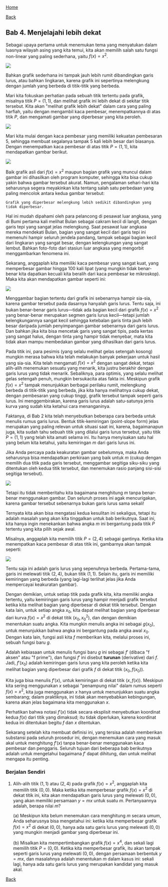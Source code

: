 [Home](../)

[Back](./)


## Bab 4. Menjelajahi lebih dekat

Sebagai upaya pertama untuk menemukan tema yang menyatukan dalam luasnya wilayah asing yang kita temui, kita akan memilih salah satu fungsi non-linear yang paling sederhana, yaitu $f(x) = x^2$. 

![](Pasted%20image%2020250621220658.png)

Bahkan grafik sederhana ini tampak jauh lebih rumit dibandingkan garis lurus, atau bahkan lingkaran, karena grafik ini sepertinya melengkung dengan jumlah yang berbeda di titik-titik yang berbeda.

Mari kita fokuskan perhatian pada sebuah titik tertentu pada grafik, misalnya titik $P = (1,1)$, dan melihat grafik ini lebih dekat di sekitar titik tersebut. Kita akan "melihat grafik lebih dekat" dalam cara yang paling harfiah, yaitu dengan mengambil kaca pembesar, menempatkannya di atas titik $P$, dan mengamati gambar yang diperbesar yang kita peroleh.

![](Pasted%20image%2020250621220738.png)

Mari kita mulai dengan kaca pembesar yang memiliki kekuatan pembesaran 5, sehingga membuat segalanya tampak 5 kali lebih besar dari biasanya. Dengan menempatkan kaca pembesar di atas titik $P = (1,1)$, kita mendapatkan gambar berikut.

![](Pasted%20image%2020250621220811.png)

Baik grafik asli dari $f(x) = x^2$ maupun bagian grafik yang muncul dalam gambar ini dihasilkan oleh program komputer, sehingga kita bisa cukup yakin bahwa gambar tersebut akurat. Namun, pengalaman sehari-hari kita seharusnya segera meyakinkan kita tentang salah satu perbedaan yang paling mencolok antara kedua gambar tersebut: 

`Grafik yang diperbesar melengkung lebih sedikit dibandingkan yang tidak diperbesar.`

Hal ini mudah dipahami oleh para pelancong di pesawat luar angkasa, yang di Bumi pertama kali melihat Bulan sebagai cakram kecil di langit, dengan garis tepi yang sangat jelas melengkung. Saat pesawat luar angkasa mereka mendekati Bulan, bagian yang sangat kecil dari garis tepi ini memenuhi hampir seluruh jendela pandang, tampak sebagai bagian kecil dari lingkaran yang sangat besar, dengan kelengkungan yang sangat lembut. Bahkan foto-foto dari stasiun luar angkasa yang mengorbit menggambarkan fenomena ini.

Sekarang, anggaplah kita memiliki kaca pembesar yang sangat kuat, yang memperbesar gambar hingga 100 kali lipat (yang mungkin tidak benar-benar kita dapatkan kecuali kita beralih dari kaca pembesar ke mikroskop). Maka kita akan mendapatkan gambar seperti ini:

![](Pasted%20image%2020250621221037.png)

Menggambar bagian tertentu dari grafik ini sebenarnya hampir sia-sia, karena gambar tersebut pada dasarnya hanyalah garis lurus. Tentu saja, ini bukan benar-benar garis lurus—tidak ada bagian kecil dari grafik $f(x) = x^2$ yang benar-benar merupakan segmen garis lurus kecil—tetapi jumlah kelengkungannya sangat kecil sehingga ketebalan garis tinta jauh lebih besar daripada jumlah penyimpangan gambar sebenarnya dari garis lurus. Dan bahkan jika kita bisa mencetak garis yang sangat tipis, pada kertas yang sangat halus, dengan tinta yang hampir tidak menyebar, mata kita tidak akan mampu membedakan gambar yang dihasilkan dari garis lurus.

Pada titik ini, para pesimis (yang selalu melihat gelas setengah kosong) mungkin merasa bahwa kita telah melakukan banyak pekerjaan untuk hasil yang sia-sia. Kita telah mengamati $f(x) = x^2$ dengan sangat dekat, tetapi alih-alih menemukan sesuatu yang menarik, kita justru berakhir dengan garis lurus yang tidak menarik. Sebaliknya, para optimis, yang selalu melihat gelas setengah penuh, mungkin bersukacita atas fakta ini. Meskipun grafik $f(x) = x^2$ tampak menunjukkan berbagai perilaku rumit, melengkung berbeda di titik-titik yang berbeda, jika kita hanya melihatnya cukup dekat, dengan pembesaran yang cukup tinggi, grafik tersebut tampak seperti garis lurus. Ini menggembirakan, karena garis lurus adalah satu-satunya jenis kurva yang sudah kita ketahui cara menanganinya.

Faktanya, di Bab 2 kita telah menyebutkan beberapa cara berbeda untuk menulis rumus garis lurus. Bentuk titik-kemiringan (point-slope form) jelas merupakan yang paling relevan untuk situasi saat ini, karena, bagaimanapun juga, kita sudah tahu sebuah titik yang dilalui garis lurus tersebut, yaitu titik $P = (1,1)$ yang telah kita amati selama ini. Itu hanya menyisakan satu hal yang belum kita ketahui, yaitu kemiringan $m$ dari garis lurus ini.

Jika Anda percaya pada keakuratan gambar sebelumnya, maka Anda seharusnya bisa mendapatkan perkiraan yang baik untuk $m$ (cukup dengan memilih dua titik pada garis tersebut, menggambar segitiga siku-siku yang ditentukan oleh kedua titik tersebut, dan menemukan rasio panjang sisi-sisi segitiga tersebut). 

![](Pasted%20image%2020250621221217.png)

Tetapi itu tidak memberitahu kita bagaimana menghitung $m$ tanpa benar-benar menggunakan gambar. Dan seluruh proses ini agak mencurigakan, karena gambar tersebut sebenarnya bukan garis lurus sama sekali!

Ternyata kita akan bisa mengatasi kedua kesulitan ini sekaligus, tetapi itu adalah masalah yang akan kita tinggalkan untuk bab berikutnya. Saat ini, kita hanya ingin menekankan bahwa angka $m$ ini bergantung pada titik $P$ tertentu yang kita pilih sejak awal.

Misalnya, anggaplah kita memilih titik $P = (2,4)$ sebagai gantinya. Ketika kita menempatkan kaca pembesar di atas titik ini, gambarnya akan tampak seperti:

![](Pasted%20image%2020250621221302.png)

Tentu saja ini adalah garis lurus yang sepenuhnya berbeda. Pertama-tama, garis ini melewati titik $(2,4)$, bukan titik $(1,1)$. Selain itu, garis ini memiliki kemiringan yang berbeda (yang lagi-lagi terlihat jelas jika Anda mempercayai keakuratan gambar).

Dengan demikian, untuk setiap titik pada grafik kita, kita memiliki angka tertentu, yaitu kemiringan garis lurus yang hampir menjadi grafik tersebut ketika kita melihat bagian yang diperbesar di dekat titik tersebut. Dengan kata lain, untuk setiap angka $x_0$, kita dapat melihat bagian yang diperbesar dari kurva $f(x) = x^2$ di dekat titik $(x_0, x_0^2)$, dan dengan demikian menentukan suatu angka. Kita mungkin menulis angka ini sebagai $g(x_0)$, untuk menunjukkan bahwa angka ini bergantung pada angka awal $x_0$. Dengan kata lain, fungsi asli kita $f$ memberikan kita, melalui proses ini, sebuah fungsi baru $g$.

Adalah kebiasaan untuk menulis fungsi baru $g$ ini sebagai $f'$ (dibaca "f aksen" atau "f prime"), dan fungsi $f'$ ini disebut **turunan** (derivative) dari $f$. Jadi, $f'(x_0)$ adalah kemiringan garis lurus yang kita peroleh ketika kita melihat bagian yang diperbesar dari grafik $f$ di dekat titik $(x_0, f(x_0))$.

Kita juga bisa menulis $f'(x)$, untuk kemiringan di dekat titik $(x, f(x))$. Meskipun kita sering menggunakan $x$ sebagai "penampung nilai" dalam rumus seperti $f(x) = x^2$, kita juga menggunakan $x$ hanya untuk menunjukkan suatu angka sembarang; dalam praktiknya, ini tidak akan menyebabkan kebingungan, karena akan jelas bagaimana kita menggunakan $x$.

Perhatikan bahwa notasi $f'(x)$ tidak secara eksplisit menyebutkan koordinat kedua $f(x)$ dari titik yang dimaksud; itu tidak diperlukan, karena koordinat kedua ini ditentukan begitu $f$ dan $x$ ditentukan.

Sekarang setelah kita membuat definisi ini, yang tersisa adalah memberikan substansi pada seluruh prosedur ini, dengan menemukan cara yang masuk akal untuk menghitung $f'(x)$ tanpa benar-benar menggunakan kaca pembesar dan penggaris. Seluruh tujuan dari beberapa bab berikutnya adalah untuk mengetahui bagaimana $f'$ dapat dihitung, dan untuk melihat mengapa itu penting.

### Berjalan Sendiri

1. Alih-alih titik $(1,1)$ atau $(2,4)$ pada grafik $f(x) = x^2$, anggaplah kita memilih titik $(0,0)$. Maka ketika kita memperbesar grafik $f(x) = x^2$ di dekat titik ini, kita akan mendapatkan garis lurus yang melewati $(0,0)$, yang akan memiliki persamaan $y = mx$ untuk suatu $m$. Pertanyaannya adalah, berapa nilai $m$?

   (a) Meskipun kita belum menemukan cara menghitung $m$ secara umum, Anda seharusnya bisa mengetahui ini: ketika kita memperbesar grafik $f(x) = x^2$ di dekat $(0,0)$, hanya ada satu garis lurus yang melewati $(0,0)$ yang mungkin menjadi gambar yang diperbesar ini.

   (b) Misalkan kita mempertimbangkan grafik $f(x) = x^4$, dan sekali lagi memilih titik $P = (0,0)$. Ketika kita memperbesar grafik, itu akan tampak seperti garis lurus yang melewati $(0,0)$, dengan persamaan berbentuk $y = mx$, dan masalahnya adalah menentukan $m$ dalam kasus ini: sekali lagi, hanya ada satu garis lurus yang merupakan kandidat yang masuk akal.
   
[Back](./)
